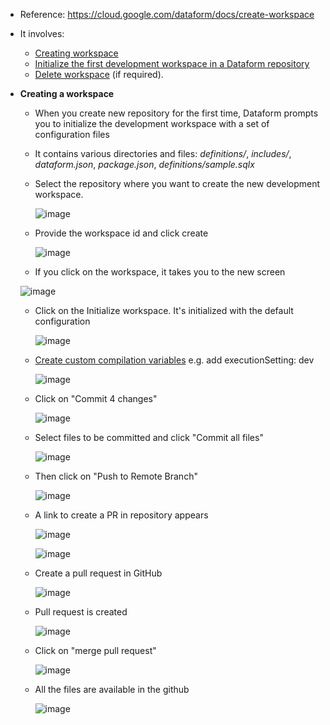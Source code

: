 - Reference: https://cloud.google.com/dataform/docs/create-workspace

- It involves:
  - [Creating workspace](https://cloud.google.com/dataform/docs/create-workspace#create-workspace)
  - [Initialize the first development workspace in a Dataform repository](https://cloud.google.com/dataform/docs/create-workspace#initialize-workspace)
  - [Delete workspace](https://cloud.google.com/dataform/docs/create-workspace#delete-workspace) (if required).  


- **Creating a workspace**
  - When you create new repository for the first time, Dataform prompts you to initialize the development workspace with a set of configuration files
  - It contains various directories and files: _definitions/_, _includes/_, _dataform.json_, _package.json_, _definitions/sample.sqlx_ 
  - Select the repository where you want to create the new development workspace.

    ![image](https://github.com/Ajit1279/GCP_Learning/assets/81754034/7d5f55bc-fc2a-41af-801f-b4a2eab334fb)

  - Provide the workspace id and click create

    ![image](https://github.com/Ajit1279/GCP_Learning/assets/81754034/b40e1b8d-ae60-4d96-af79-0614c6b31e3a)

  -  If you click on the workspace, it takes you to the new screen

    ![image](https://github.com/Ajit1279/GCP_Learning/assets/81754034/0b5434a1-94ef-42af-941d-0493c0b0c555)


  - Click on the Initialize workspace. It's initialized with the default configuration

    ![image](https://github.com/Ajit1279/GCP_Learning/assets/81754034/57b70703-5746-4a44-ab6a-a13f4f20b1ff)

  - [Create custom compilation variables](https://cloud.google.com/dataform/docs/configure-dataform#create-compilation-variables)
    e.g. add executionSetting: dev

    ![image](https://github.com/Ajit1279/GCP_Learning/assets/81754034/60facaca-1a38-4d58-bd50-9b1eb147db2d)
    
  - Click on "Commit 4 changes"

    ![image](https://github.com/Ajit1279/GCP_Learning/assets/81754034/51c699f9-6cb4-4fc7-a3ce-a96ed3e8a969)


  - Select files to be committed and click "Commit all files"

    ![image](https://github.com/Ajit1279/GCP_Learning/assets/81754034/76b98751-8a1d-4a5b-b6b8-6221da3f3551)
  

  - Then click on "Push to Remote Branch"

    ![image](https://github.com/Ajit1279/GCP_Learning/assets/81754034/5176b166-3246-4434-aaeb-8833bc4110cb)


  - A link to create a PR in repository appears

    ![image](https://github.com/Ajit1279/GCP_Learning/assets/81754034/43c25142-e796-4fa7-9152-27336432aac9)


    ![image](https://github.com/Ajit1279/GCP_Learning/assets/81754034/46342b78-493d-444d-8be2-9135bd9e94bb)


  - Create a pull request in GitHub

    ![image](https://github.com/Ajit1279/GCP_Learning/assets/81754034/5dc0196a-9394-4285-84c2-9f52ecdce9e5)

  - Pull request is created

    ![image](https://github.com/Ajit1279/GCP_Learning/assets/81754034/2fed866f-dce4-4e0f-829e-a91f554c90cd)

  - Click on "merge pull request"

    ![image](https://github.com/Ajit1279/GCP_Learning/assets/81754034/5abfa203-b529-4ea8-bfb2-2bcf1546939e)
   
  - All the files are available in the github

    ![image](https://github.com/Ajit1279/GCP_Learning/assets/81754034/5e123081-4aa4-4002-8035-30b2666d9ad0)

  
